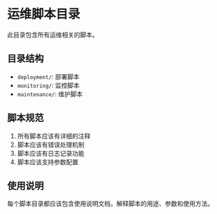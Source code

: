 # 运维脚本目录

此目录包含所有运维相关的脚本。

## 目录结构

- `deployment/`: 部署脚本
- `monitoring/`: 监控脚本
- `maintenance/`: 维护脚本

## 脚本规范

1. 所有脚本应该有详细的注释
2. 脚本应该有错误处理机制
3. 脚本应该有日志记录功能
4. 脚本应该支持参数配置

## 使用说明

每个脚本目录都应该包含使用说明文档，解释脚本的用途、参数和使用方法。
